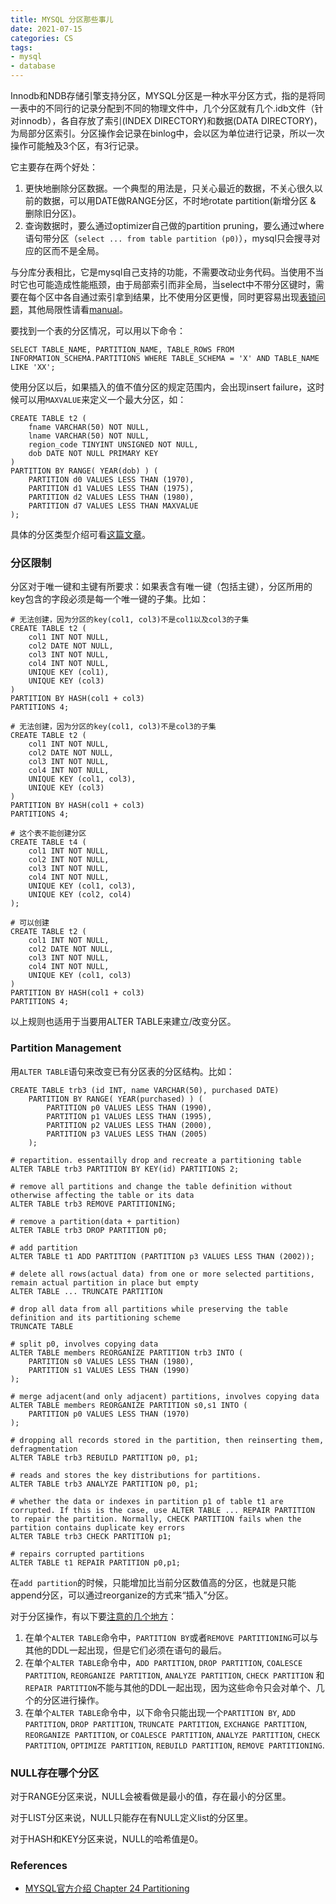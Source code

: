 ```yaml
---
title: MYSQL 分区那些事儿
date: 2021-07-15
categories: CS
tags:
- mysql
- database
---
```


Innodb和NDB存储引擎支持分区，MYSQL分区是一种水平分区方式，指的是将同一表中的不同行的记录分配到不同的物理文件中，几个分区就有几个.idb文件（针对innodb），各自存放了索引(INDEX DIRECTORY)和数据(DATA DIRECTORY)，为局部分区索引。分区操作会记录在binlog中，会以区为单位进行记录，所以一次操作可能触及3个区，有3行记录。

它主要存在两个好处：

1. 更快地删除分区数据。一个典型的用法是，只关心最近的数据，不关心很久以前的数据，可以用DATE做RANGE分区，不时地rotate partition(新增分区 & 删除旧分区)。
2. 查询数据时，要么通过optimizer自己做的partition pruning，要么通过where语句带分区（`select ... from table partition (p0)`），mysql只会搜寻对应的区而不是全局。

与分库分表相比，它是mysql自己支持的功能，不需要改动业务代码。当使用不当时它也可能造成性能瓶颈，由于局部索引而非全局，当select中不带分区键时，需要在每个区中各自通过索引拿到结果，比不使用分区更慢，同时更容易出现[表锁问题](https://segmentfault.com/a/1190000040120307)，其他局限性请看[manual](https://dev.mysql.com/doc/refman/8.0/en/partitioning-limitations.html)。

要找到一个表的分区情况，可以用以下命令：

```mysql
SELECT TABLE_NAME, PARTITION_NAME, TABLE_ROWS FROM INFORMATION_SCHEMA.PARTITIONS WHERE TABLE_SCHEMA = 'X' AND TABLE_NAME LIKE 'XX';
```

使用分区以后，如果插入的值不值分区的规定范围内，会出现insert failure，这时候可以用`MAXVALUE`来定义一个最大分区，如：

```mysql
CREATE TABLE t2 (
    fname VARCHAR(50) NOT NULL,
    lname VARCHAR(50) NOT NULL,
    region_code TINYINT UNSIGNED NOT NULL,
    dob DATE NOT NULL PRIMARY KEY
)
PARTITION BY RANGE( YEAR(dob) ) (
    PARTITION d0 VALUES LESS THAN (1970),
    PARTITION d1 VALUES LESS THAN (1975),
    PARTITION d2 VALUES LESS THAN (1980),
    PARTITION d7 VALUES LESS THAN MAXVALUE
);
```

具体的分区类型介绍可看[这篇文章](http://mysql.taobao.org/monthly/2017/11/09/)。



### 分区限制

分区对于唯一键和主键有所要求：如果表含有唯一键（包括主键），分区所用的key包含的字段必须是每一个唯一键的子集。比如：

```mysql
# 无法创建，因为分区的key(col1, col3)不是col1以及col3的子集
CREATE TABLE t2 (
    col1 INT NOT NULL,
    col2 DATE NOT NULL,
    col3 INT NOT NULL,
    col4 INT NOT NULL,
    UNIQUE KEY (col1),
    UNIQUE KEY (col3)
)
PARTITION BY HASH(col1 + col3)
PARTITIONS 4;

# 无法创建，因为分区的key(col1, col3)不是col3的子集
CREATE TABLE t2 (
    col1 INT NOT NULL,
    col2 DATE NOT NULL,
    col3 INT NOT NULL,
    col4 INT NOT NULL,
    UNIQUE KEY (col1, col3),
    UNIQUE KEY (col3)
)
PARTITION BY HASH(col1 + col3)
PARTITIONS 4;

# 这个表不能创建分区
CREATE TABLE t4 (
    col1 INT NOT NULL,
    col2 INT NOT NULL,
    col3 INT NOT NULL,
    col4 INT NOT NULL,
    UNIQUE KEY (col1, col3),
    UNIQUE KEY (col2, col4)
);

# 可以创建
CREATE TABLE t2 (
    col1 INT NOT NULL,
    col2 DATE NOT NULL,
    col3 INT NOT NULL,
    col4 INT NOT NULL,
    UNIQUE KEY (col1, col3)
)
PARTITION BY HASH(col1 + col3)
PARTITIONS 4;
```

以上规则也适用于当要用ALTER TABLE来建立/改变分区。



### Partition Management

用`ALTER TABLE`语句来改变已有分区表的分区结构。比如：

```mysql
CREATE TABLE trb3 (id INT, name VARCHAR(50), purchased DATE)
    PARTITION BY RANGE( YEAR(purchased) ) (
        PARTITION p0 VALUES LESS THAN (1990),
        PARTITION p1 VALUES LESS THAN (1995),
        PARTITION p2 VALUES LESS THAN (2000),
        PARTITION p3 VALUES LESS THAN (2005)
    );
    
# repartition. essentailly drop and recreate a partitioning table
ALTER TABLE trb3 PARTITION BY KEY(id) PARTITIONS 2;

# remove all partitions and change the table definition without otherwise affecting the table or its data
ALTER TABLE trb3 REMOVE PARTITIONING;

# remove a partition(data + partition)
ALTER TABLE trb3 DROP PARTITION p0;

# add partition
ALTER TABLE t1 ADD PARTITION (PARTITION p3 VALUES LESS THAN (2002));

# delete all rows(actual data) from one or more selected partitions, remain actual partition in place but empty
ALTER TABLE ... TRUNCATE PARTITION 

# drop all data from all partitions while preserving the table definition and its partitioning scheme
TRUNCATE TABLE

# split p0, involves copying data
ALTER TABLE members REORGANIZE PARTITION trb3 INTO (
    PARTITION s0 VALUES LESS THAN (1980),
    PARTITION s1 VALUES LESS THAN (1990)
);

# merge adjacent(and only adjacent) partitions, involves copying data
ALTER TABLE members REORGANIZE PARTITION s0,s1 INTO (
    PARTITION p0 VALUES LESS THAN (1970)
);

# dropping all records stored in the partition, then reinserting them, defragmentation
ALTER TABLE trb3 REBUILD PARTITION p0, p1;

# reads and stores the key distributions for partitions.
ALTER TABLE trb3 ANALYZE PARTITION p0, p1;

# whether the data or indexes in partition p1 of table t1 are corrupted. If this is the case, use ALTER TABLE ... REPAIR PARTITION to repair the partition. Normally, CHECK PARTITION fails when the partition contains duplicate key errors
ALTER TABLE trb3 CHECK PARTITION p1;

# repairs corrupted partitions
ALTER TABLE t1 REPAIR PARTITION p0,p1;
```

在`add partition`的时候，只能增加比当前分区数值高的分区，也就是只能append分区，可以通过reorganize的方式来“插入”分区。

对于分区操作，有以下要[注意的几个地方](https://dev.mysql.com/doc/refman/8.0/en/alter-table-partition-operations.html)：

1. 在单个`ALTER TABLE`命令中，`PARTITION BY`或者`REMOVE PARTITIONING`可以与其他的DDL一起出现，但是它们必须在语句的最后。
2. 在单个`ALTER TABLE`命令中，`ADD PARTITION`, `DROP PARTITION`, `COALESCE PARTITION`, `REORGANIZE PARTITION`, `ANALYZE PARTITION`, `CHECK PARTITION` 和 `REPAIR PARTITION`不能与其他的DDL一起出现，因为这些命令只会对单个、几个的分区进行操作。
3. 在单个`ALTER TABLE`命令中，以下命令只能出现一个`PARTITION BY`, `ADD PARTITION`, `DROP PARTITION`, `TRUNCATE PARTITION`, `EXCHANGE PARTITION`, `REORGANIZE PARTITION`, or `COALESCE PARTITION`, `ANALYZE PARTITION`, `CHECK PARTITION`, `OPTIMIZE PARTITION`, `REBUILD PARTITION`, `REMOVE PARTITIONING`.



### NULL存在哪个分区

对于RANGE分区来说，NULL会被看做是最小的值，存在最小的分区里。

对于LIST分区来说，NULL只能存在有NULL定义list的分区里。

对于HASH和KEY分区来说，NULL的哈希值是0。

### References

- [MYSQL官方介绍 Chapter 24 Partitioning](https://dev.mysql.com/doc/refman/5.7/en/partitioning.html)